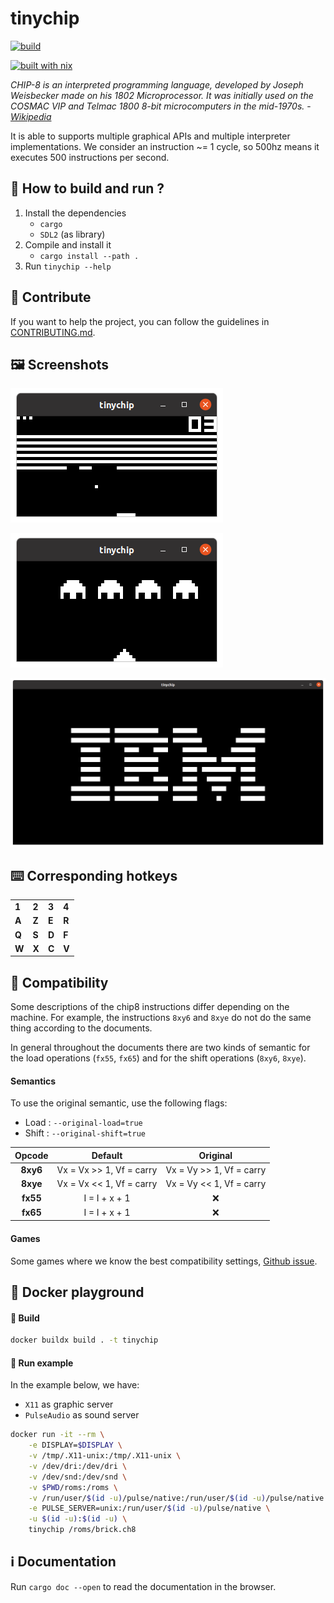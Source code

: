 # tinychip

[![build](https://github.com/theobori/tinychip/actions/workflows/build.yml/badge.svg)](https://github.com/theobori/tinychip/actions/workflows/build.yml)

[![built with nix](https://builtwithnix.org/badge.svg)](https://builtwithnix.org)

*CHIP-8 is an interpreted programming language, developed by Joseph Weisbecker made on his 1802 Microprocessor. It was initially used on the COSMAC VIP and Telmac 1800 8-bit microcomputers in the mid-1970s.* - *[Wikipedia](https://en.wikipedia.org/wiki/CHIP-8)*

It is able to supports multiple graphical APIs and multiple interpreter implementations.
We consider an instruction ~= 1 cycle, so 500hz means it executes 500 instructions per second.

## 📖 How to build and run ?

1. Install the dependencies
    - `cargo`
    - `SDL2` (as library)
2. Compile and install it
    - `cargo install --path .`
3. Run `tinychip --help`

## 🤝 Contribute

If you want to help the project, you can follow the guidelines in [CONTRIBUTING.md](./CONTRIBUTING.md).

## 🖼️ Screenshots

<!-- #### Breakout (320x160 - 500hz) -->
![breakout](img/breakout_320_160.png)

<!-- #### Space Invaders (320x160 - 500hz) -->
![space_invaders](img/space_invaders_320_160.png)

<!-- #### IBM logo (640x320 - 500hz) -->
![ibm_logo](img/ibm_logo_640_320.png)

## ⌨️ Corresponding hotkeys

|   |   |   |   |
|---|---|---|---|
| **1** | **2** | **3** | **4** |
| **A** | **Z** | **E** | **R** |
| **Q** | **S** | **D** | **F** |
| **W** | **X** | **C** | **V** |

## 🔗 Compatibility

Some descriptions of the chip8 instructions differ depending on the machine. For example, the instructions `8xy6` and `8xye` do not do the same thing according to the documents.

In general throughout the documents there are two kinds of semantic for the load operations (`fx55`, `fx65`) and for the shift operations (`8xy6`, `8xye`).

#### Semantics

To use the original semantic, use the following flags:
- Load : `--original-load=true`
- Shift : `--original-shift=true`

Opcode | Default | Original
:-------------: | :---------: | :--------------:
**8xy6** | Vx = Vx >> 1, Vf = carry | Vx = Vy >> 1, Vf = carry
**8xye** | Vx = Vx << 1, Vf = carry | Vx = Vy << 1, Vf = carry
**fx55** | I = I + x + 1 | ❌
**fx65** | I = I + x + 1 | ❌

#### Games

Some games where we know the best compatibility settings, [Github issue](https://github.com/Diesel-Net/kiwi-8/issues/9).

## 🐋 Docker playground

#### 🔨 Build

```bash
docker buildx build . -t tinychip
```
#### 🎉 Run example

In the example below, we have:

- `X11` as graphic server
- `PulseAudio` as sound server

```bash
docker run -it --rm \
    -e DISPLAY=$DISPLAY \
    -v /tmp/.X11-unix:/tmp/.X11-unix \
    -v /dev/dri:/dev/dri \
    -v /dev/snd:/dev/snd \
    -v $PWD/roms:/roms \
    -v /run/user/$(id -u)/pulse/native:/run/user/$(id -u)/pulse/native \
    -e PULSE_SERVER=unix:/run/user/$(id -u)/pulse/native \
    -u $(id -u):$(id -u) \
    tinychip /roms/brick.ch8
```

## ℹ️ Documentation

Run `cargo doc --open` to read the documentation in the browser.
